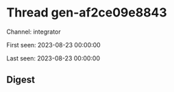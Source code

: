 # Thread gen-af2ce09e8843
Channel: integrator

First seen: 2023-08-23 00:00:00

Last seen: 2023-08-23 00:00:00

## Digest


